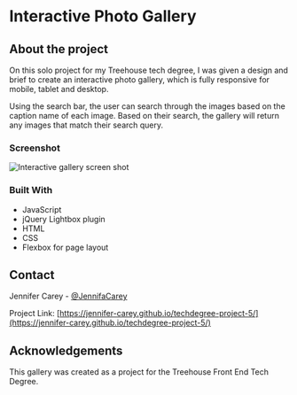# Interactive Photo Gallery

## About the project

On this solo project for my Treehouse tech degree, I was given a design and brief to create an interactive photo gallery, which is fully responsive for mobile, tablet and desktop. 

Using the search bar, the user can search through the images based on the caption name of each image. Based on their search, the gallery will return any images that match their search query.

### Screenshot

![Interactive gallery screen shot](https://jennifer-carey.github.io/techdegree-project-5/images/screenshots/gallery-mockup.jpg)

### Built With

- JavaScript
- jQuery Lightbox plugin
- HTML
- CSS
- Flexbox for page layout

## Contact

Jennifer Carey - [@JennifaCarey](https://twitter.com/JennifaCarey)

Project Link: [https://jennifer-carey.github.io/techdegree-project-5/](https://jennifer-carey.github.io/techdegree-project-5/)

## Acknowledgements

This gallery was created as a project for the Treehouse Front End Tech Degree.
